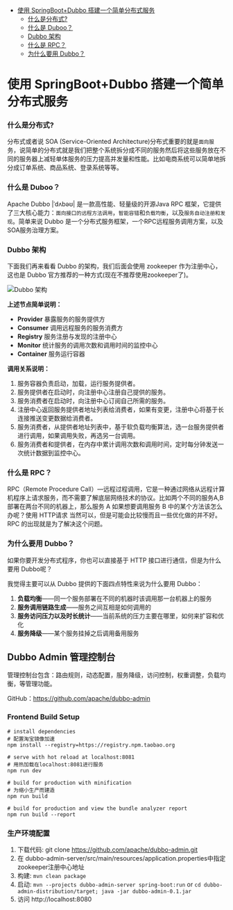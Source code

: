 
<!-- MarkdownTOC -->

- [使用 SpringBoot+Dubbo 搭建一个简单分布式服务](#使用-springbootdubbo-搭建一个简单分布式服务)
    - [什么是分布式?](#什么是分布式)
    - [什么是 Duboo？](#什么是-duboo)
    - [Dubbo 架构](#dubbo-架构)
    - [什么是 RPC？](#什么是-rpc)
    - [为什么要用 Dubbo？](#为什么要用-dubbo)

<!-- /MarkdownTOC -->


# 使用 SpringBoot+Dubbo 搭建一个简单分布式服务

### 什么是分布式?

分布式或者说 SOA (Service-Oriented Architecture)分布式重要的就是`面向服`务，说简单的分布式就是我们把整个系统拆分成不同的服务然后将这些服务放在不同的服务器上减轻单体服务的压力提高并发量和性能。比如电商系统可以简单地拆分成订单系统、商品系统、登录系统等等。

### 什么是 Duboo？

Apache Dubbo |ˈdʌbəʊ| 是一款高性能、轻量级的开源Java RPC 框架，它提供了三大核心能力：`面向接口的远程方法调用`，`智能容错`和`负载均衡`，以及`服务自动注册和发现`。简单来说 Dubbo 是一个分布式服务框架，一个RPC远程服务调用方案，以及SOA服务治理方案。

### Dubbo 架构

下面我们再来看看 Dubbo 的架构，我们后面会使用 zookeeper 作为注册中心，这也是 Dubbo 官方推荐的一种方式(现在不推荐使用zookeeper了)。

![Dubbo 架构](http://my-blog-to-use.oss-cn-beijing.aliyuncs.com/18-9-26/46816446.jpg)

**上述节点简单说明：**

-  **Provider**   暴露服务的服务提供方
- **Consumer**  调用远程服务的服务消费方
- **Registry**  服务注册与发现的注册中心
- **Monitor**   统计服务的调用次数和调用时间的监控中心
- **Container**   服务运行容器

**调用关系说明：**
1. 服务容器负责启动，加载，运行服务提供者。
 2.    服务提供者在启动时，向注册中心注册自己提供的服务。
 3.   服务消费者在启动时，向注册中心订阅自己所需的服务。
 4.  注册中心返回服务提供者地址列表给消费者，如果有变更，注册中心将基于长连接推送变更数据给消费者。
 5.  服务消费者，从提供者地址列表中，基于软负载均衡算法，选一台服务提供者进行调用，如果调用失败，再选另一台调用。
 6.   服务消费者和提供者，在内存中累计调用次数和调用时间，定时每分钟发送一次统计数据到监控中心。

### 什么是 RPC？

RPC（Remote Procedure Call）—远程过程调用，它是一种通过网络从远程计算机程序上请求服务，而不需要了解底层网络技术的协议。比如两个不同的服务A,B部署在两台不同的机器上，那么服务 A 如果想要调用服务 B 中的某个方法该怎么办呢？使用 HTTP请求 当然可以，但是可能会比较慢而且一些优化做的并不好。 RPC 的出现就是为了解决这个问题。

### 为什么要用 Dubbo？

如果你要开发分布式程序，你也可以直接基于 HTTP 接口进行通信，但是为什么要用 Dubbo呢？

我觉得主要可以从 Dubbo 提供的下面四点特性来说为什么要用 Dubbo：

1. **负载均衡**——同一个服务部署在不同的机器时该调用那一台机器上的服务
2. **服务调用链路生成**——服务之间互相是如何调用的
3. **服务访问压力以及时长统计**——当前系统的压力主要在哪里，如何来扩容和优化
4. **服务降级**——某个服务挂掉之后调用备用服务

## Dubbo Admin 管理控制台

管理控制台包含：路由规则，动态配置，服务降级，访问控制，权重调整，负载均衡，等管理功能。

GitHub：https://github.com/apache/dubbo-admin

### Frontend Build Setup

```shell
# install dependencies
# 配置淘宝镜像加速
npm install --registry=https://registry.npm.taobao.org

# serve with hot reload at localhost:8081
# 用热加载在localhost:8081进行服务
npm run dev

# build for production with minification
# 为缩小生产而建造
npm run build

# build for production and view the bundle analyzer report
npm run build --report
```

### 生产环境配置

1. 下载代码: git clone https://github.com/apache/dubbo-admin.git
2. 在 dubbo-admin-server/src/main/resources/application.properties中指定zookeeper注册中心地址
3. 构建: `mvn clean package`
4. 启动: `mvn --projects dubbo-admin-server spring-boot:run` or `cd dubbo-admin-distribution/target; java -jar dubbo-admin-0.1.jar`
5. 访问 http://localhost:8080

